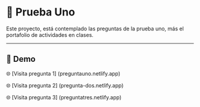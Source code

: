 # 🧠 Prueba Uno

Este proyecto, está contemplado las preguntas de la prueba uno, más el portafolio de actividades en clases.

---

## 🚀 Demo
🌐 [Visita pregunta 1] (preguntauno.netlify.app)

🌐 [Visita pregunta 2] (pregunta-dos.netlify.app) 

🌐 [Visita pregunta 3] (preguntatres.netlify.app)  
